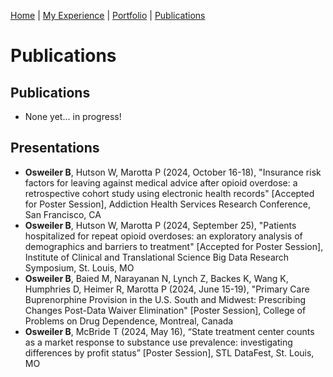 [Home](index.md) | [My Experience](Experience.md) | [Portfolio](portfolio.md) | [Publications](Publications.md)  

# Publications 

## Publications 
* None yet... in progress!

## Presentations    
* **Osweiler B**, Hutson W, Marotta P (2024, October 16-18), "Insurance risk factors for leaving against medical advice after opioid overdose: a retrospective cohort study using electronic health records" [Accepted for Poster Session], Addiction Health Services Research Conference, San Francisco, CA
* **Osweiler B**, Hutson W, Marotta P (2024, September 25), "Patients hospitalized for repeat opioid overdoses: an exploratory analysis of demographics and barriers to treatment" [Accepted for Poster Session], Institute of Clinical and Translational Science Big Data Research Symposium, St. Louis, MO 
* **Osweiler B**, Baied M, Narayanan N, Lynch Z, Backes K, Wang K, Humphries D, Heimer R, Marotta P (2024, June 15-19), "Primary Care Buprenorphine Provision in the U.S. South and Midwest: Prescribing Changes Post-Data Waiver Elimination" [Poster Session], College of Problems on Drug Dependence, Montreal, Canada  
* **Osweiler B**, McBride T (2024, May 16), “State treatment center counts as a market response to substance use prevalence: investigating differences by profit status” [Poster Session], STL DataFest, St. Louis, MO  

